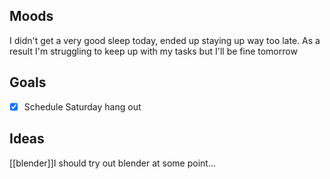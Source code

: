 ## Moods

I didn't get a very good sleep today, ended up staying up way too late. As a result I'm struggling to keep up with my tasks but I'll be fine tomorrow

## Goals
- [x] Schedule Saturday hang out 

## Ideas

[[blender]]I should try out blender at some point...